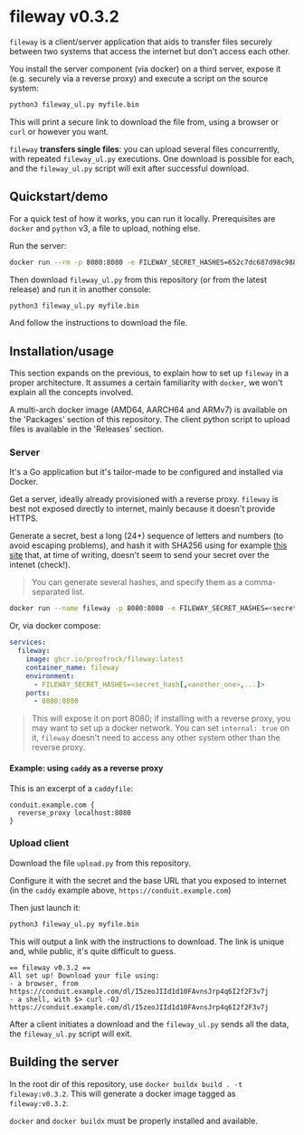 # fileway v0.3.2

`fileway` is a client/server application that aids to transfer files securely between two systems that access the
internet but don't access each other.

You install the server component (via docker) on a third server, expose it (e.g. securely via a reverse proxy) and
execute a script on the source system:

```bash
python3 fileway_ul.py myfile.bin
```

This will print a secure link to download the file from, using a browser or `curl` or however you want.

`fileway` **transfers single files**: you can upload several files concurrently, with repeated `fileway_ul.py`
executions. One download is possible for each, and the `fileway_ul.py` script will exit after successful download.

## Quickstart/demo

For a quick test of how it works, you can run it locally. Prerequisites are `docker` and `python` v3, a file to
upload, nothing else.

Run the server:

```bash
docker run --rm -p 8080:8080 -e FILEWAY_SECRET_HASHES=652c7dc687d98c9889304ed2e408c74b611e86a40caa51c4b43f1dd5913c5cd0 ghcr.io/proofrock/fileway:latest
```

Then download `fileway_ul.py` from this repository (or from the latest release) and run it in another console:

```bash
python3 fileway_ul.py myfile.bin
```

And follow the instructions to download the file.

## Installation/usage

This section expands on the previous, to explain how to set up `fileway` in a proper architecture. It assumes a
certain familiarity with `docker`, we won't explain all the concepts involved.

A multi-arch docker image (AMD64, AARCH64 and ARMv7) is available on the 'Packages' section of this repository. The client python script to upload files is available in the 'Releases' section.

### Server

It's a Go application but it's tailor-made to be configured and installed via Docker.

Get a server, ideally already provisioned with a reverse proxy. `fileway` is best not exposed directly to internet,
mainly because it doesn't provide HTTPS.

Generate a secret, best a long (24+) sequence of letters and numbers (to avoid escaping problems), and hash it with
SHA256 using for example [this site](https://emn178.github.io/online-tools/sha256.html) that, at time of writing, doesn't seem to send your secret over the intenet
(check!).

> You can generate several hashes, and specify them as a comma-separated list.

```bash
docker run --name fileway -p 8080:8080 -e FILEWAY_SECRET_HASHES=<secret_hash[,<another_one>,...]> ghcr.io/proofrock/fileway:latest
```

Or, via docker compose:

```yaml
services:
  fileway:
    image: ghcr.io/proofrock/fileway:latest
    container_name: fileway
    environment:
      - FILEWAY_SECRET_HASHES=<secret_hash[,<another_one>,...]>
    ports:
      - 8080:8080
```

> This will expose it on port 8080; if installing with a reverse proxy, you may want to set up a docker network. You can
> set `internal: true` on it, `fileway` doesn't need to access any other system other than the reverse proxy.  

#### Example: using `caddy` as a reverse proxy

This is an excerpt of a `caddyfile`:

```caddyfile
conduit.example.com {
  reverse_proxy localhost:8080
}
```

### Upload client

Download the file `upload.py` from this repository.

Configure it with the secret and the base URL that you exposed to internet (in the `caddy` example above,
`https://conduit.example.com`)

Then just launch it:

```bash
python3 fileway_ul.py myfile.bin
```

This will output a link with the instructions to download. The link is unique and, while public, it's quite difficult
to guess.

```text
== fileway v0.3.2 ==
All set up! Download your file using:
- a browser, from https://conduit.example.com/dl/I5zeoJIId1d10FAvnsJrp4q6I2f2F3v7j
- a shell, with $> curl -OJ https://conduit.example.com/dl/I5zeoJIId1d10FAvnsJrp4q6I2f2F3v7j
```

After a client initiates a download and the `fileway_ul.py` sends all the data, the `fileway_ul.py` script will exit.

## Building the server

In the root dir of this repository, use `docker buildx build . -t fileway:v0.3.2`. This will generate a docker image
tagged as `fileway:v0.3.2`.

`docker` and `docker buildx` must be properly installed and available.

